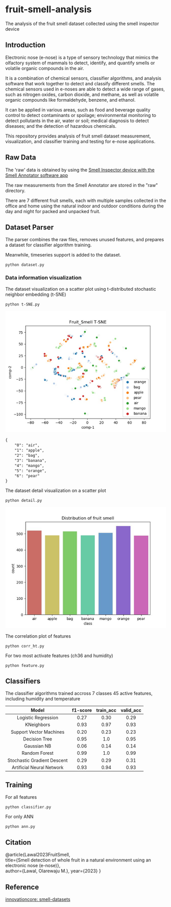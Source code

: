# fruit-smell-analysis
The analysis of the fruit smell dataset collected using the smell inspector device
## Introduction

Electronic nose (e-nose) is a type of sensory technology that mimics the olfactory system of mammals to detect, identify, and quantify smells or volatile organic compounds in the air.

It is a combination of chemical sensors, classifier algorithms, and analysis software that work together to detect and classify different smells. The chemical sensors used in e-noses are able to detect a wide range of gases, such as nitrogen oxides, carbon dioxide, and methane, as well as volatile organic compounds like formaldehyde, benzene, and ethanol.

It can be applied in various areas, such as food and beverage quality control to detect contaminants or spoilage; environmental monitoring to detect pollutants in the air, water or soil; medical diagnosis to detect diseases; and the detection of hazardous chemicals.

This repository provides analysis of fruit smell dataset measurement, visualization, and classifier training and testing for e-nose applications.

## Raw Data
The 'raw' data is obtained by using the [Smell Inspector device with the Smell Annotator software app](https://smart-nanotubes.com/products/#hardware)

The raw measurements from the Smell Annotator are stored in the "raw" directory.

There are 7 different fruit smells, each with multiple samples collected in the office and home using the natural indoor and outdoor conditions during the day and night for packed and unpacked fruit.

## Dataset Parser
The parser combines the raw files, removes unused features, and prepares a dataset for classifier algorithm training.

Meanwhile, timeseries support is added to the dataset.
```
python dataset.py 
```

### Data information visualization
The dataset visualization on a scatter plot using t-distributed stochastic neighbor embedding (t-SNE)
```
python t-SNE.py 
```
![Data_Visualization](results/smell_dataset_viz.jpg)

```
{
    "0": "air",
    "1": "apple",
    "2": "bag",
    "3": "banana",
    "4": "mango",
    "5": "orange",
    "6": "pear"   
}
```

The dataset detail visualization on a scatter plot
```
python detail.py 
```
![Data_Visualization](results/class.jpg)

The correlation plot of features
```
python corr_ht.py
```

For two most activate features (ch36 and humidity)
```
python feature.py
```

## Classifiers
The classifier algorithms trained  accross 7 classes 45 active features, including humidity and temperature

|              Model                         | f1-score | train_acc | valid_acc |
|:---------------------------------------:|:-----------:|:-----------:|:------------:|
|   Logistic Regression                |    0.27    |    0.30    |     0.29     |
|   KNeighbors                           |     0.93    |    0.97    |     0.93     |
|   Support Vector Machines       |     0.20    |    0.23    |     0.23    |
|   Decision Tree                        |     0.95    |    1.0      |     0.95    |
|   Gaussian NB                         |     0.06    |    0.14    |     0.14    |
|   Random Forest                     |     0.99    |     1.0     |     0.99    |
|   Stochastic Gradient Descent  |     0.29    |    0.29    |     0.31    |
|   Artificial Neural Network         |     0.93    |    0.94    |     0.93    |

## Training
For all features
```
python classifier.py
```

For only ANN
```
python ann.py
```


## Citation
@article{Lawal2023FruitSmell,  
  title={Smell detection of whole fruit in a natural environment using an electronic nose (e-nose)},  
  author={Lawal, Olarewaju M.}, 
  year={2023}
}

## Reference
[innovationcore: smell-datasets](https://github.com/innovationcore/smell-datasets)
